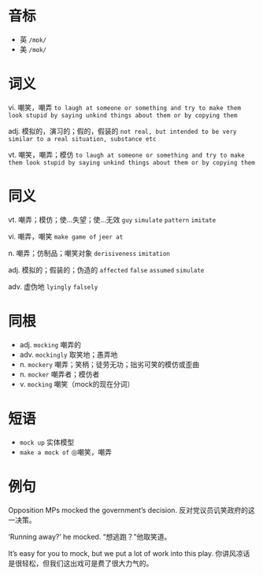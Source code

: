 # 音标

- 英 `/mɒk/`
- 美 `/mɑk/`

# 词义

vi. 嘲笑，嘲弄
`to laugh at someone or something and try to make them look stupid by saying unkind things about them or by copying them`

adj. 模拟的，演习的；假的，假装的
`not real, but intended to be very similar to a real situation, substance etc`

vt. 嘲笑，嘲弄；模仿
`to laugh at someone or something and try to make them look stupid by saying unkind things about them or by copying them`

# 同义

vt. 嘲弄；模仿；使…失望；使…无效
`guy` `simulate` `pattern` `imitate`

vi. 嘲弄，嘲笑
`make game of` `jeer at`

n. 嘲弄；仿制品；嘲笑对象
`derisiveness` `imitation`

adj. 模拟的；假装的；伪造的
`affected` `false` `assumed` `simulate`

adv. 虚伪地
`lyingly` `falsely`

# 同根

- adj. `mocking` 嘲弄的
- adv. `mockingly` 取笑地；愚弄地
- n. `mockery` 嘲弄；笑柄；徒劳无功；拙劣可笑的模仿或歪曲
- n. `mocker` 嘲弄者；模仿者
- v. `mocking` 嘲笑（mock的现在分词）

# 短语

- `mock up` 实体模型
- `make a mock of` ◎嘲笑，嘲弄

# 例句

Opposition MPs mocked the government’s decision.
反对党议员讥笑政府的这一决策。

‘Running away?’ he mocked.
“想逃跑？”他取笑道。

It’s easy for you to mock, but we put a lot of work into this play.
你讲风凉话是很轻松，但我们这出戏可是费了很大力气的。



